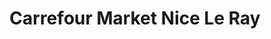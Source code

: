 ---
title: "Carrefour Market Nice Le Ray"
url: /nice/carrefour-market-nice-le-ray/
shop: supermarché
---